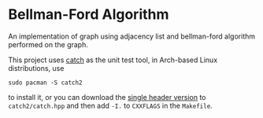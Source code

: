 # Bellman-Ford Algorithm
An implementation of graph using adjacency list and bellman-ford algorithm performed on the graph.

This project uses [catch](https://github.com/catchorg/Catch2) as the unit test tool, in Arch-based Linux distributions, use

    sudo pacman -S catch2

to install it, or you can download the [single header version](https://raw.githubusercontent.com/catchorg/Catch2/master/single_include/catch2/catch.hpp) to `catch2/catch.hpp` and then add `-I.` to `CXXFLAGS` in the `Makefile`.
